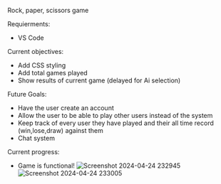 Rock, paper, scissors game

Requierments:
- VS Code

Current objectives:
- Add CSS styling
- Add total games played
- Show results of current game (delayed for Ai selection)

Future Goals:
- Have the user create an account
- Allow the user to be able to play other users instead of the system
- Keep track of every user they have played and their all time record (win,lose,draw) against them
- Chat system

Current progress:
- Game is functional!
![Screenshot 2024-04-24 232945](https://github.com/DOOMNOTRON/GroupProject/assets/97191134/ddd5f6c3-fe3b-461e-b78b-e996dfabff6b)
![Screenshot 2024-04-24 233005](https://github.com/DOOMNOTRON/GroupProject/assets/97191134/0c3ee1b8-5101-46b3-9944-9470461e090d)
